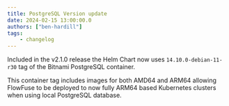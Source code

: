 ```yaml
---
title: PostgreSQL Version update
date: 2024-02-15 13:00:00.0
authors: ["ben-hardill"]
tags:
    - changelog
---
```


Included in the v2.1.0 release the Helm Chart now uses `14.10.0-debian-11-r30` tag of the Bitnami PostgreSQL container.

This container tag includes images for both AMD64 and ARM64 allowing FlowFuse to be deployed to now fully ARM64 based Kubernetes clusters when using local PostgreSQL database.